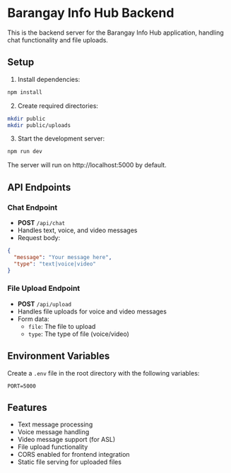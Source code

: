 # Barangay Info Hub Backend

This is the backend server for the Barangay Info Hub application, handling chat functionality and file uploads.

## Setup

1. Install dependencies:
```bash
npm install
```

2. Create required directories:
```bash
mkdir public
mkdir public/uploads
```

3. Start the development server:
```bash
npm run dev
```

The server will run on http://localhost:5000 by default.

## API Endpoints

### Chat Endpoint
- **POST** `/api/chat`
- Handles text, voice, and video messages
- Request body:
```json
{
  "message": "Your message here",
  "type": "text|voice|video"
}
```

### File Upload Endpoint
- **POST** `/api/upload`
- Handles file uploads for voice and video messages
- Form data:
  - `file`: The file to upload
  - `type`: The type of file (voice/video)

## Environment Variables

Create a `.env` file in the root directory with the following variables:
```
PORT=5000
```

## Features

- Text message processing
- Voice message handling
- Video message support (for ASL)
- File upload functionality
- CORS enabled for frontend integration
- Static file serving for uploaded files

